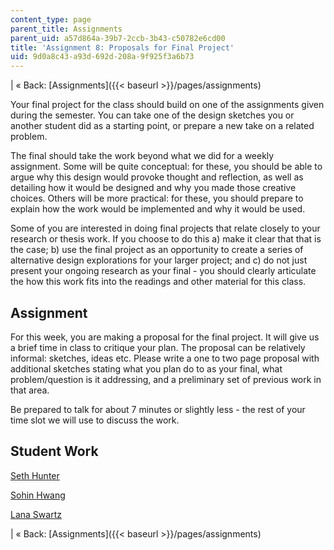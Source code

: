 ```yaml
---
content_type: page
parent_title: Assignments
parent_uid: a57d864a-39b7-2ccb-3b43-c50782e6cd00
title: 'Assignment 8: Proposals for Final Project'
uid: 9d0a8c43-a93d-692d-208a-9f925f3a6b73
---
```


| « Back: [Assignments]({{< baseurl >}}/pages/assignments) 

Your final project for the class should build on one of the assignments given during the semester. You can take one of the design sketches you or another student did as a starting point, or prepare a new take on a related problem.

The final should take the work beyond what we did for a weekly assignment. Some will be quite conceptual: for these, you should be able to argue why this design would provoke thought and reflection, as well as detailing how it would be designed and why you made those creative choices. Others will be more practical: for these, you should prepare to explain how the work would be implemented and why it would be used.

Some of you are interested in doing final projects that relate closely to your research or thesis work. If you choose to do this a) make it clear that that is the case; b) use the final project as an opportunity to create a series of alternative design explorations for your larger project; and c) do not just present your ongoing research as your final - you should clearly articulate the how this work fits into the readings and other material for this class.

Assignment
----------

For this week, you are making a proposal for the final project. It will give us a brief time in class to critique your plan. The proposal can be relatively informal: sketches, ideas etc. Please write a one to two page proposal with additional sketches stating what you plan do to as your final, what problem/question is it addressing, and a preliminary set of previous work in that area.

Be prepared to talk for about 7 minutes or slightly less - the rest of your time slot we will use to discuss the work.

Student Work
------------

[Seth Hunter](http://designingsociablemedia.blogspot.com/2008/04/ive-seen-quite-few-calls-for-proposals.html)

[Sohin Hwang](http://dsm2008.blogspot.com/2008/04/proposal-for-final-project.html)

[Lana Swartz](http://designingsociablemedia08.blogspot.com/2008/04/proposal-for-final-project.html)

| « Back: [Assignments]({{< baseurl >}}/pages/assignments)